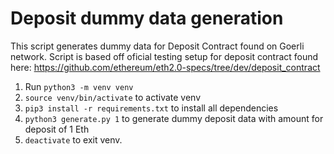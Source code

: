 # Deposit dummy data generation
This script generates dummy data for Deposit Contract found on Goerli network. Script is based off oficial testing setup for deposit contract found here: https://github.com/ethereum/eth2.0-specs/tree/dev/deposit_contract

1. Run `python3 -m venv venv`
2. `source venv/bin/activate` to activate venv
3. `pip3 install -r requirements.txt` to install all dependencies
4. `python3 generate.py 1` to generate dummy deposit data with amount for deposit of 1 Eth
5. `deactivate` to exit venv.
